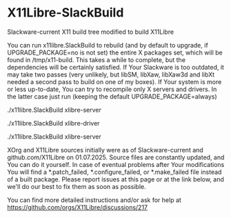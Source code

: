 # X11Libre-SlackBuild
Slackware-current X11 build tree modified to build X11Libre

You can run x11libre.SlackBuild to rebuild (and by default to upgrade, if UPGRADE_PACKAGE=no is not set) the entire X packages set, which will be found in /tmp/x11-build. This takes a while to complete, but the dependencies will be certainly satisfied. If Your Slackware is too outdated, it may take two passes (very unlikely, but libSM, libXaw, libXaw3d and libXt needed a second pass to build on one of my boxes). If Your system is more or less up-to-date, You can try to recompile only X servers and drivers. In the latter case just run (keeping the default UPGRADE_PACKAGE=always)

./x11libre.SlackBuild xlibre-server

./x11libre.SlackBuild xlibre-driver

./x11libre.SlackBuild xlibre-server

XOrg and X11Libre sources initially were as of Slackware-current and github.com/X11Libre on 01.07.2025. Source files are constantly updated, and You can do it yourself. In case of eventual problems after Your modifications You will find a *.patch_failed, *.configure_failed, or *.make_failed file instead of a built package. Please report issues at this page or at the link below, and we'll do our best to fix them as soon as possible.

You can find more detailed instructions and/or ask for help at https://github.com/orgs/X11Libre/discussions/217
